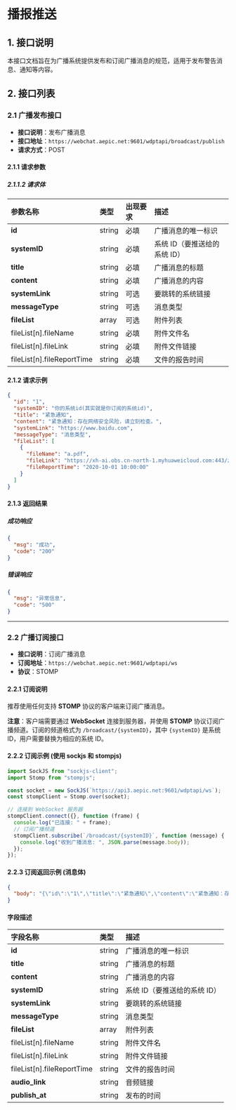 # 播报推送

## 1. 接口说明

本接口文档旨在为广播系统提供发布和订阅广播消息的规范，适用于发布警告消息、通知等内容。

## 2. 接口列表

### 2.1 广播发布接口

- **接口说明**：发布广播消息
- **接口地址**：`https://webchat.aepic.net:9601/wdptapi/broadcast/publish`
- **请求方式**：POST

#### 2.1.1 请求参数

##### 2.1.1.2 请求体

| 参数名称                   | 类型   | 出现要求 | 描述                         |
| :------------------------- | :----- | :------- | :--------------------------- |
| **id**                     | string | 必填     | 广播消息的唯一标识           |
| **systemID**               | string | 必填     | 系统 ID（要推送给的系统 ID） |
| **title**                  | string | 必填     | 广播消息的标题               |
| **content**                | string | 必填     | 广播消息的内容               |
| **systemLink**             | string | 可选     | 要跳转的系统链接             |
| **messageType**            | string | 可选     | 消息类型                     |
| **fileList**               | array  | 可选     | 附件列表                     |
| fileList[n].fileName       | string | 必填     | 附件文件名                   |
| fileList[n].fileLink       | string | 必填     | 附件文件链接                 |
| fileList[n].fileReportTime | string | 必填     | 文件的报告时间               |

#### 2.1.2 请求示例

```json
{
  "id": "1",
  "systemID": "你的系统id(其实就是你订阅的系统id)",
  "title": "紧急通知",
  "content": "紧急通知：存在网络安全风险，请立刻检查。",
  "systemLink": "https://www.baidu.com",
  "messageType": "消息类型",
  "fileList": [
    {
      "fileName": "a.pdf",
      "fileLink": "https://xh-ai.obs.cn-north-1.myhuaweicloud.com:443/zsk/98231/2024/07/23/docx/203266127757001380176766.docx",
      "fileReportTime": "2020-10-01 10:00:00"
    }
  ]
}
```

#### 2.1.3 返回结果

##### 成功响应

```json
{
  "msg": "成功",
  "code": "200"
}
```

##### 错误响应

```json
{
  "msg": "异常信息",
  "code": "500"
}
```

---

### 2.2 广播订阅接口

- **接口说明**：订阅广播消息
- **订阅地址**：`https://webchat.aepic.net:9601/wdptapi/ws`
- **协议**：STOMP

#### 2.2.1 订阅说明

推荐使用任何支持 **STOMP** 协议的客户端来订阅广播消息。

**注意**：客户端需要通过 **WebSocket** 连接到服务器，并使用 **STOMP** 协议订阅广播频道。订阅的频道格式为 `/broadcast/{systemID}`，其中 `{systemID}` 是系统 ID，用户需要替换为相应的系统 ID。

#### 2.2.2 订阅示例 (使用 sockjs 和 stompjs)

```javascript
import SockJS from "sockjs-client";
import Stomp from "stompjs";

const socket = new SockJS(`https://api3.aepic.net:9601/wdptapi/ws`);
const stompClient = Stomp.over(socket);

// 连接到 WebSocket 服务器
stompClient.connect({}, function (frame) {
  console.log("已连接: " + frame);
  // 订阅广播频道
  stompClient.subscribe(`/broadcast/{systemID}`, function (message) {
    console.log("收到广播消息: ", JSON.parse(message.body));
  });
});
```

#### 2.2.3 订阅返回示例 (消息体)

```json
{
  "body": "{\"id\":\"1\",\"title\":\"紧急通知\",\"content\":\"紧急通知：存在网络安全风险，请立刻检查。\",\"systemID\":\"SHSAPP001\",\"systemLink\":\"https://www.baidu.com\",\"fileList\":[{\"fileName\":\"a.pdf\",\"fileLink\":\"https://xh-ai.obs.cn-north-1.myhuaweicloud.com:443/zsk/98231/2024/07/23/docx/203266127757001380176766.docx\",\"fileReportTime\":\"2020-10-01 10:00:00\"}],\"audio_link\":\"https://xh-ai.obs.cn-north-1.myhuaweicloud.com/audio/2024/12/10/32463271952002322114479.wav\",\"publish_at\":\"2025-03-21 09:21:45\"}"
}
```

#### 字段描述

| 字段名称                   | 类型   | 描述                         |
| :------------------------- | :----- | :--------------------------- |
| **id**                     | string | 广播消息的唯一标识           |
| **title**                  | string | 广播消息的标题               |
| **content**                | string | 广播消息的内容               |
| **systemID**               | string | 系统 ID（要推送给的系统 ID） |
| **systemLink**             | string | 要跳转的系统链接             |
| **messageType**            | string | 消息类型                     |
| **fileList**               | array  | 附件列表                     |
| fileList[n].fileName       | string | 附件文件名                   |
| fileList[n].fileLink       | string | 附件文件链接                 |
| fileList[n].fileReportTime | string | 文件的报告时间               |
| **audio_link**             | string | 音频链接                     |
| **publish_at**             | string | 发布的时间                   |

